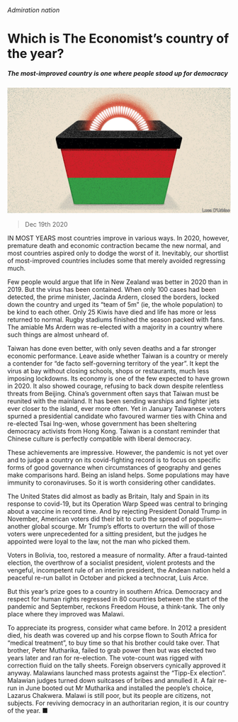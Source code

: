 ###### Admiration nation

# Which is The Economist’s country of the year? 

##### The most-improved country is one where people stood up for democracy 

![image](images/20201219_LDD003_0.jpg) 

> Dec 19th 2020 


IN MOST YEARS most countries improve in various ways. In 2020, however, premature death and economic contraction became the new normal, and most countries aspired only to dodge the worst of it. Inevitably, our shortlist of most-improved countries includes some that merely avoided regressing much.


Few people would argue that life in New Zealand was better in 2020 than in 2019. But the virus has been contained. When only 100 cases had been detected, the prime minister, Jacinda Ardern, closed the borders, locked down the country and urged its “team of 5m” (ie, the whole population) to be kind to each other. Only 25 Kiwis have died and life has more or less returned to normal. Rugby stadiums finished the season packed with fans. The amiable Ms Ardern was re-elected with a majority in a country where such things are almost unheard of.



Taiwan has done even better, with only seven deaths and a far stronger economic performance. Leave aside whether Taiwan is a country or merely a contender for “de facto self-governing territory of the year”. It kept the virus at bay without closing schools, shops or restaurants, much less imposing lockdowns. Its economy is one of the few expected to have grown in 2020. It also showed courage, refusing to back down despite relentless threats from Beijing. China’s government often says that Taiwan must be reunited with the mainland. It has been sending warships and fighter jets ever closer to the island, ever more often. Yet in January Taiwanese voters spurned a presidential candidate who favoured warmer ties with China and re-elected Tsai Ing-wen, whose government has been sheltering democracy activists from Hong Kong. Taiwan is a constant reminder that Chinese culture is perfectly compatible with liberal democracy.


These achievements are impressive. However, the pandemic is not yet over and to judge a country on its covid-fighting record is to focus on specific forms of good governance when circumstances of geography and genes make comparisons hard. Being an island helps. Some populations may have immunity to coronaviruses. So it is worth considering other candidates.


The United States did almost as badly as Britain, Italy and Spain in its response to covid-19, but its Operation Warp Speed was central to bringing about a vaccine in record time. And by rejecting President Donald Trump in November, American voters did their bit to curb the spread of populism—another global scourge. Mr Trump’s efforts to overturn the will of those voters were unprecedented for a sitting president, but the judges he appointed were loyal to the law, not the man who picked them.


Voters in Bolivia, too, restored a measure of normality. After a fraud-tainted election, the overthrow of a socialist president, violent protests and the vengeful, incompetent rule of an interim president, the Andean nation held a peaceful re-run ballot in October and picked a technocrat, Luis Arce.


But this year’s prize goes to a country in southern Africa. Democracy and respect for human rights regressed in 80 countries between the start of the pandemic and September, reckons Freedom House, a think-tank. The only place where they improved was Malawi.


To appreciate its progress, consider what came before. In 2012 a president died, his death was covered up and his corpse flown to South Africa for “medical treatment”, to buy time so that his brother could take over. That brother, Peter Mutharika, failed to grab power then but was elected two years later and ran for re-election. The vote-count was rigged with correction fluid on the tally sheets. Foreign observers cynically approved it anyway. Malawians launched mass protests against the “Tipp-Ex election”. Malawian judges turned down suitcases of bribes and annulled it. A fair re-run in June booted out Mr Mutharika and installed the people’s choice, Lazarus Chakwera. Malawi is still poor, but its people are citizens, not subjects. For reviving democracy in an authoritarian region, it is our country of the year. ■

